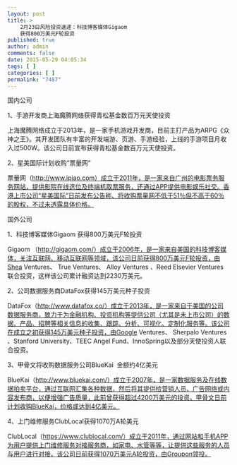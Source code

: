 ```yaml
---
layout: post
title: >
    2月23日风险投资速递：科技博客媒体Gigaom
    获得800万美元F轮投资
published: true
author: admin
comments: false
date: 2015-05-29 04:05:34
tags: [ ]
categories: [ ]
permalink: "7487"
---
```



国内公司

1、手游开发商上海魔腾网络获得青松基金数百万元天使投资

上海魔腾网络成立于2013年，是一家手机游戏开发商，目前主打产品为ARPG《众神之王》。其开发团队有丰富的开发端游、页游、手游经验，上线的手游项目月收入过500W。该公司日前宣布获得青松基金数百万元天使投资。

2、星美国际计划收购“票量网”

票量网（http://www.ipiao.com）成立于2011年，是一家来自广州的电影票务服务网站，提供影院在线选位及终端机取票服务，还通过APP提供电影娱乐社交。香港上市公司“星美国际”日前发布公告称、将收购票量网不低于51％但不高于60％的股权，不过未透露具体价格。

国外公司

1、科技博客媒体Gigaom 获得800万美元F轮投资

Gigaom （http://gigaom.com/）成立于2006年，是一家来自美国的科技博客媒体，关注互联网、移动互联网等领域，该公司日前获得800万美元F轮投资，由Shea Ventures、 True Ventures、 Alloy Ventures 、Reed Elsevier Ventures联合投资，这样该公司累计融资达到2230万美元。

2、公司数据服务商DataFox获得145万美元种子投资

DataFox（http://www.datafox.co/）成立于2013年，是一家来自于美国的公司数据服务商，致力于为金融机构、投资机构等提供公司（尤其是未上市公司）的数据、产品、招聘等相关信息的收集、跟踪、分析、可视化、定制化服务等。该公司在成立之初获得145万美元种子投资，由Google Ventures、 Sherpalo Ventures 、Stanford University、TEEC Angel Fund、InnoSpring以及部分天使投资人联合投资。

3、甲骨文将收购数据服务公司BlueKai  金额约4亿美元

BlueKai（http://www.bluekai.com/）成立于2007年，是一家数据服务及在线数据拍卖平台，通过互联网汇集各种数据，然后将其提供给营销人员、广告网络或内容发布商，以便增强广告质量，此前曾获得超过4200万美元的投资。甲骨文日前计划收购BlueKai，价格或达到4亿美元。

4、上门维修服务ClubLocal获得1070万A轮美元

ClubLocal（https://www.clublocal.com/）成立于2011年，通过网站和手机APP为用户提供上门维修服务对接服务商，如家电、水管等等，让提供这些服务的人员与用户进行对接。该公司日前获得1070万美元A轮投资，由Groupon领投。
